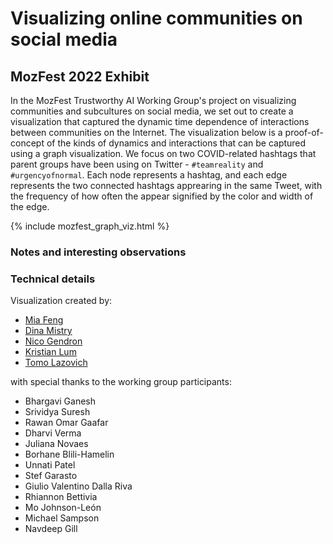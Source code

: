 # Visualizing online communities on social media
## MozFest 2022 Exhibit

In the MozFest Trustworthy AI Working Group's project on visualizing communities and subcultures on social media, we set out to create a visualization that captured the dynamic time dependence of interactions between communities on the Internet. The visualization below is a proof-of-concept of the kinds of dynamics and interactions that can be captured using a graph visualization. We focus on two COVID-related hashtags that parent groups have been using on Twitter - `#teamreality` and `#urgencyofnormal`. Each node represents a hashtag, and each edge represents the two connected hashtags apprearing in the same Tweet, with the frequency of how often the appear signified by the color and width of the edge.

{% include mozfest_graph_viz.html %}

### Notes and interesting observations

### Technical details


Visualization created by:
- [Mia Feng](https://twitter.com/mia_mifeng)
- [Dina Mistry](https://twitter.com/dinacmistry)
- [Nico Gendron](https://twitter.com/nico_gendron)
- [Kristian Lum](https://twitter.com/KLdivergence)
- [Tomo Lazovich](https://twitter.com/laughsovich)

with special thanks to the working group participants:
- Bhargavi Ganesh
- Srividya Suresh
- Rawan Omar Gaafar
- Dharvi Verma
- Juliana Novaes
- Borhane Blili-Hamelin
- Unnati Patel
- Stef Garasto
- Giulio Valentino Dalla Riva
- Rhiannon Bettivia
- Mo Johnson-León
- Michael Sampson
- Navdeep Gill
